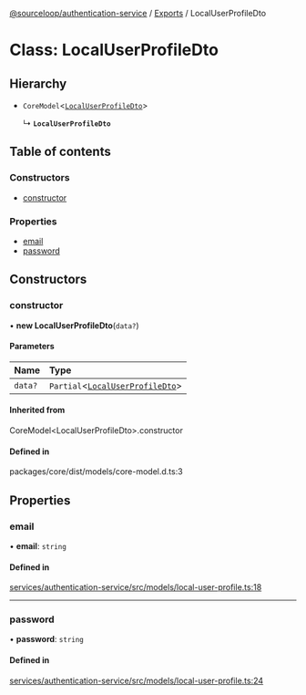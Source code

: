 [@sourceloop/authentication-service](../README.md) / [Exports](../modules.md) / LocalUserProfileDto

# Class: LocalUserProfileDto

## Hierarchy

- `CoreModel`<[`LocalUserProfileDto`](LocalUserProfileDto.md)\>

  ↳ **`LocalUserProfileDto`**

## Table of contents

### Constructors

- [constructor](LocalUserProfileDto.md#constructor)

### Properties

- [email](LocalUserProfileDto.md#email)
- [password](LocalUserProfileDto.md#password)

## Constructors

### constructor

• **new LocalUserProfileDto**(`data?`)

#### Parameters

| Name | Type |
| :------ | :------ |
| `data?` | `Partial`<[`LocalUserProfileDto`](LocalUserProfileDto.md)\> |

#### Inherited from

CoreModel<LocalUserProfileDto\>.constructor

#### Defined in

packages/core/dist/models/core-model.d.ts:3

## Properties

### email

• **email**: `string`

#### Defined in

[services/authentication-service/src/models/local-user-profile.ts:18](https://github.com/sourcefuse/loopback4-microservice-catalog/blob/93a7f917/services/authentication-service/src/models/local-user-profile.ts#L18)

___

### password

• **password**: `string`

#### Defined in

[services/authentication-service/src/models/local-user-profile.ts:24](https://github.com/sourcefuse/loopback4-microservice-catalog/blob/93a7f917/services/authentication-service/src/models/local-user-profile.ts#L24)
